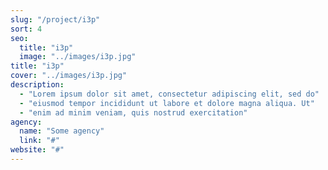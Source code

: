 ```yaml
---
slug: "/project/i3p"
sort: 4
seo:
  title: "i3p"
  image: "../images/i3p.jpg"
title: "i3p"
cover: "../images/i3p.jpg"
description:
  - "Lorem ipsum dolor sit amet, consectetur adipiscing elit, sed do"
  - "eiusmod tempor incididunt ut labore et dolore magna aliqua. Ut"
  - "enim ad minim veniam, quis nostrud exercitation"
agency:
  name: "Some agency"
  link: "#"
website: "#"
---
```

